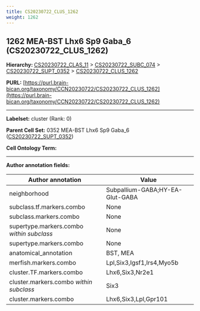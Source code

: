 ```yaml
---
title: CS20230722_CLUS_1262
weight: 1262
---
```

## 1262 MEA-BST Lhx6 Sp9 Gaba_6 (CS20230722_CLUS_1262)
<b>Hierarchy: </b>
[CS20230722_CLAS_11](../CS20230722_CLAS_11) >
[CS20230722_SUBC_074](../CS20230722_SUBC_074) >
[CS20230722_SUPT_0352](../CS20230722_SUPT_0352) >
[CS20230722_CLUS_1262](../CS20230722_CLUS_1262)

**PURL:** [https://purl.brain-bican.org/taxonomy/CCN20230722/CS20230722_CLUS_1262](https://purl.brain-bican.org/taxonomy/CCN20230722/CS20230722_CLUS_1262)

---


**Labelset:** cluster (Rank: 0)

**Parent Cell Set:** 0352 MEA-BST Lhx6 Sp9 Gaba_6 ([CS20230722_SUPT_0352](../CS20230722_SUPT_0352))



**Cell Ontology Term:** 

[MARKER GENES.]: #


---

[TRANSFERRED ANNOTATIONS.]: #


[AUTHOR ANNOTATION FIELDS.]: #


**Author annotation fields:**

| Author annotation | Value |
|-------------------|-------|
|neighborhood|Subpallium-GABA;HY-EA-Glut-GABA|
|subclass.tf.markers.combo|None|
|subclass.markers.combo|None|
|supertype.markers.combo _within subclass_|None|
|supertype.markers.combo|None|
|anatomical_annotation|BST, MEA|
|merfish.markers.combo|Lpl,Six3,Igsf1,Irs4,Myo5b|
|cluster.TF.markers.combo|Lhx6,Six3,Nr2e1|
|cluster.markers.combo _within subclass_|Six3|
|cluster.markers.combo|Lhx6,Six3,Lpl,Gpr101|
